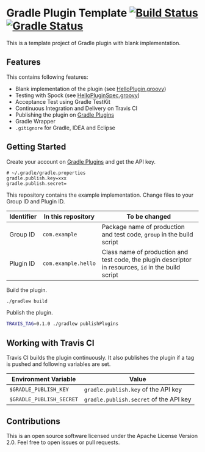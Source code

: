 Gradle Plugin Template [![Build Status](https://travis-ci.org/int128/gradle-plugin-starter.svg?branch=master)](https://travis-ci.org/int128/gradle-plugin-starter) [![Gradle Status](https://gradleupdate.appspot.com/int128/gradle-plugin-starter/status.svg?branch=master)](https://gradleupdate.appspot.com/int128/gradle-plugin-starter/status)
======================

This is a template project of Gradle plugin with blank implementation.


Features
--------

This contains following features:

  * Blank implementation of the plugin (see [HelloPlugin.groovy](src/main/groovy/com/example/HelloPlugin.groovy))
  * Testing with Spock (see [HelloPluginSpec.groovy](src/test/groovy/com/example/HelloPluginSpec.groovy))
  * Acceptance Test using Gradle TestKit
  * Continuous Integration and Delivery on Travis CI
  * Publishing the plugin on [Gradle Plugins](http://plugins.gradle.org)
  * Gradle Wrapper
  * `.gitignore` for Gradle, IDEA and Eclipse


Getting Started
---------------

Create your account on [Gradle Plugins](http://plugins.gradle.org/submit) and get the API key.

```properties
# ~/.gradle/gradle.properties
gradle.publish.key=xxx
gradle.publish.secret=
```

This repository contains the example implementation.
Change files to your Group ID and Plugin ID.

Identifier  | In this repository    | To be changed
------------|-----------------------|--------------
Group ID    | `com.example`         | Package name of production and test code, `group` in the build script
Plugin ID   | `com.example.hello`   | Class name of production and test code, the plugin descriptor in resources, `id` in the build script

Build the plugin.

```sh
./gradlew build
```

Publish the plugin.

```sh
TRAVIS_TAG=0.1.0 ./gradlew publishPlugins
```


Working with Travis CI
----------------------

Travis CI builds the plugin continuously.
It also publishes the plugin if a tag is pushed and following variables are set.

Environment Variable        | Value
----------------------------|------
`$GRADLE_PUBLISH_KEY`       | `gradle.publish.key` of the API key
`$GRADLE_PUBLISH_SECRET`    | `gradle.publish.secret` of the API key


Contributions
-------------

This is an open source software licensed under the Apache License Version 2.0.
Feel free to open issues or pull requests.
